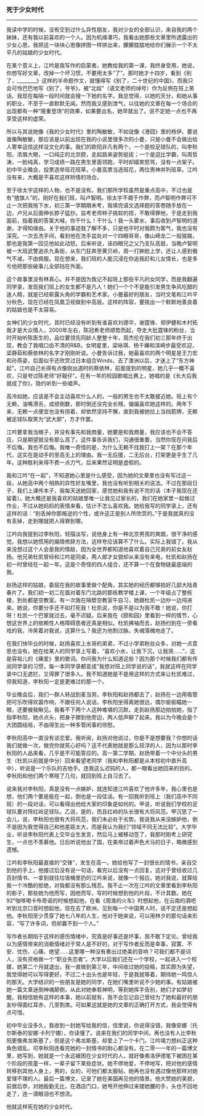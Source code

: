<h3>死于少女时代</h3>
<HR>

我读中学的时候，没有交到过什么异性朋友，我对少女的全部认识，来自我的两个妹妹，还有我以前喜欢的一个人。因为机缘凑巧，我看出她那些文章里所透露出的少女心思。我把这一块块心思像拼图一样拼出来，朦朦胧胧地给你们展示一个不太平凡的姑娘的少女时代。
    
在某个意义上，江吟是我写作的启蒙者。她教给我的第一课，我终身受用，她说，你想写好文章，改掉一个坏习惯，不要用太多“了”。那时她才十四岁，看到《别了，________》这样的半命题作文，就懂得写《别了，二十世纪的中国》，而我只会可怜巴巴地写《别了，爷爷》，被“北姑”（语文老师的绰号）作为反例在班上笑话。我现在每隔一段时间就会搜一下她的名字。我总觉得，以她的天分，和她从事的职业，不至于一直默默无闻。然而我又感到泄气，以往她的文章在每一个场合的出现都有一种“隆重登场”的效果，如果要出名，她早就出了。说不定她一点也不再享受这样的虚荣。

所以与其说她像《我的少女时代》里的陶敏敏，不如说像《港囧》里的杨伊。要说谁像陶敏敏，那应该是以前出现在我的小说里很多次的小曼，只是小曼不会做出给人寄幸运信这样没文化的事。我们的欧阳非凡有两个，一个是校足球队的，叫李秋阳，浓眉大眼，一口纯正的北京腔，走起路来姿势挺拔；一个是逗比学霸，叫周哲涛，一脸纯真，学习成绩一路在男生里面领跑，平时却嬉笑怒骂，没有一点架子。初中毕业晚会，投票选举班花班草，小曼高票当选班花，两位男神并列班草。江吟没有来，大概是不喜欢这样矫情的场合。

至于徐太宇这样的人物，也不是没有。我们那所学校虽然是重点高中，不过也是有“揸旗人”的，刚好在我们班，叫卢智明。徐太宇不屑于作弊，而卢智明作弊可不止一次把我拖下水，初三第一学期期末考，我填完语文选择题的答卷随手放在一边，卢兄从后面伸长脖子猛抄。监考老师柿子挑软的捏，不敢得罪他，于是走到我面前，指着我的答案大喊，你干什么！干什么！我一头雾水，事后收到卢智明的道谢，才得知缘由。关于他的事迹我了解不多，只是他平时对我颇为客气，我也没有深究。一次去洗手间，看到他在洗手盆处对一个四眼哥哥，像山崎龙二一般狠踹，那也是我第一回见他如此动怒。后来听说，该四眼兄之父乃支队高层，当晚卢智明被一大班武警追杀九条街，从东门狂奔至黄贝岭，周一打肿脸上学，还让人感到傲气不减，不由佩服。现在想来，我们班的人能沉浸在你追我赶和儿女情长，也是多亏他把那些破事儿全部挡在外面。

这个故事里没有林真心。并不是因为我记不起班上那些平凡的女同学，而是我翻遍同学录，发现我们班上的女生都不是凡人！她们一个个不是能引发男生争风吃醋的迷人精，就是已经崭露头角的学霸和艺术家。小曼最好的朋友，当时文笔和江吟平分秋色，现在已经在凤凰卫视做到中高层。这样的阵容，要挑出一个默默地善良着的姑娘也是不太容易。

女神们的少女时代，其时已经没有听到有谁喜欢刘德华，谢霆锋、郑伊健和木村拓哉才是大众情人，2000年左右，陈冠希老师顺势而起，夺走大批霆锋的粉丝，当时开始听陈医生的，品位要领先同龄人整整十年，周杰伦在我们初三那年终于出现，教会了我唱口齿不清的R&B。女明星里，梁咏琪、杨千嬅和滨崎步最受欢迎，梁静茹和蔡依林的名字才刚刚听说。小曼告诉过我，她最喜欢的两个明星是王力宏和孙燕姿，后面似乎还欣赏过日本组合Winds，去了澳洲以后，才迷上了“东方神起”。江吟自己长得有点像刚出道时的蔡依林，前面提到的明星，她几乎一概不喜欢，只是夸过陈老师“好靓仔”。在有一年的校园歌唱比赛上，她唱的是《长大后我就成了你》，隐约听到一些嘘声。

高冷如她，应该是不会主动喜欢什么人的，一般的男生也不太敢接近她。班上有个无赖，油嘴滑舌，成绩倒数，那时倒还没完全长残，偏偏喜欢她这样的。两年下来，无赖一点便宜也没有捞着，却依然坚持不懈，直到我被她拉上当挡箭牌，无赖被足球队取笑为“武大郎”，方才作罢。

江吟要拿我当幌子，并没有事先和我商量，她要是和我商量，我应该也不会不答应，只是期望就没有那么高了。这件事告诉我们，沟通很重要。当然你现在问我后不后悔，我也不后悔。我唯一奇怪的是，为什么无赖不找我打上一架？在那个年代，这实在是动手的至高无上的理由。我一无后援，二无后台，打架更是手生了几年。这种胜利来得不费一点力气，后来果然证明是虚假的。

我和江吟“在一起”，不知道她心里是什么感受，因为她的文章里也没有写过这一段，从她高中两个相熟的异性好友嘴里，我也没有听到相关的说法。不过在那段日子，我们上课传本子，我每天送她回家，感觉她和我有说不完的话（本子我现在还留着）。她大概还是我喜欢的姑娘里唯一让我见过家长的，我们在她家里一起做过作业，不过从她妈妈的表情来看，估计不怎么喜欢我。她给我写的同学录上，还有这样的话：“别丢掉你那叛逆的个性，或许这正是别人所欣赏的。”于是我就真的没有丢掉，走到哪就把人得罪到哪。

江吟向我提到过李秋阳，轻描淡写，说他身上有一种北京男孩的爽朗，很干净的感觉。我想以她惯用的煽情修辞方法，这样夸应该算不了什么。实际上我错了。我从来没想过这个人会是我的情敌，因为全世界都知道他喜欢着自己兄弟的前女友赵扬。他兄弟杜凯曾经和江吟是同桌，两人郎才女貌却从来没有来电，杜凯和赵扬在初一时曾经在一起一年。这是个奇怪的四人组合，还不算一个在食物链最底端的我。

赵扬这样的姑娘，委屈在我的故事里做个配角，其实她的经历都够拍好几部大陆青春片了。我们初一初二在面对着东门北路的那栋教学楼上课，一个年级占了整栋楼，到处都是空教室。有一次我在隔壁空教室午自习，她跟杜凯一边吵一边闯进来。她说，你要分手还不如打死我！杜凯说，你是不是以为我不敢！她说，你打呀！杜凯一个巴掌就过去，毫不迟疑。后来我在《颐和园》里看到一样的情节，心想这世界上的依赖性人格障碍患者还真是相似。杜凯拂袖而去，赵扬扫到在一旁看戏的我，冷笑着对我说，这算什么？我还为他割过脉。失魂落魄地走了。

在我们快毕业的时候，赵扬喜欢上水哥的弟弟，不过小学弟粉丝众多，对她一点意思也没有。她在给某人的同学录上写着，“喜欢小水，让我下沉，让我哭……”，这是容祖儿的《痛爱》里的歌词。你问我为什么知道这些？因为那个时候我们都有传阅同学录的习惯，每一本同学录都变成“我想对班上同学说的话”，我就这样在同学录中口无遮拦，又得罪了很多人。我不知道她是不是用这样的方式来让杜凯难过，但我知道，李秋阳一定是更难过的那一个。

毕业晚会后，我们一群人转战到麦当劳。李秋阳和赵扬都去了，赵扬在一边用吸管把可乐吹得欢嚣作响，不跟任何人说话，李秋阳坐得离她很远，偶尔偷偷瞄她一眼，还要被我瞅见。我看不下两个人这种难堪的沉默，走到赵扬那边拍拍她，指了指李秋阳，她点点头，把身子挪到他旁边，两人低声聊了起来。我以为今晚会是个大团圆结局，不由得生出一种多管闲事的欣慰。

李秋阳高中一直没有谈恋爱。我听闻，赵扬对他说过，你是不是想要我？你想的话我们就做一次，做完你就死心好吗？这不代表她就是那么轻浮的人，因为以那时李秋阳的人品来看，几乎是不可能答应的。高一第二学期，赵扬带着一个中分头的男生（杜凯以前就是中分）回来看望老同学（我和李秋阳都是从本校初中直升高中），听说是一个乐队的吉他手。连我这么迟钝的人，都一眼看出她回来的目的。李秋阳和他们两个寒暄了几句，就回到班上自习去了。

说来我对李秋阳，真是没有一点嫉妒，就连知道江吟喜欢了他许多年，我心里也是想，他们两个要是能在一起，倒也是一段佳话。有一回我听到班上（我们高中不同班）的一段对话，可以看得出他给大家的印象是如何的。甲说，听说我们学校的足球队要对阵红岭足球队。乙说，是的，而且红岭的队长很有大将风范。甲沉思了一会儿，说，李秋阳也很有大将风范，我们未必处于劣势。我说我从来没嫉妒他，倒不是因为我觉得自己和他差距太大，而是我认为我们“领域不同无法比较”。大学毕业，听说李秋阳代表上交毕业生发言，然后马上被移动签了，我那时刚考上研究生，一点也不羡慕他。日后听说他出了国，在美帝过着声色犬马的日子，略微感到遗憾。

江吟和李秋阳最直接的“交锋”，发生在高一。她给他写了一封很长的情书，亲自交到他的手上，他接过后没有说一句话，看完以后没有一点回复。这对于曾经收过几百封情书、一拿到就往垃圾桶里扔的江吟来说，就像一个报应。她对我说，就算给我一个冷酷的拒绝，对我都没有那么残忍。我不止一次在江吟的文章里看到李秋阳的影子，那些她为他而写，因他而写，写的时候想到他的片段，不计其数。她在92°咖啡喝卡布奇诺的时候想起他，在看《周渔的火车》时想起他，在云南的酒吧听到北京口音时想起他，现在去了欧洲，见到每一个中国男人时，说不定还是想起他。李秋阳至少贯穿了她七八年的人生，他对于她来说，可以用林夕的那句话来形容，“写了许多词，但却赢不到一个人。”

写作者长期陷于这样的感伤情绪中，究竟是好事还是坏事，我不敢下定论。曾经我以为感情带来的消极情绪对于常人是不好的，对于写作者反而是幸事，寂寞、不安、忧伤、心痛、绝望……这里哪一种没有奏出过绝美的音响？可我们都不是词人，没有资格做一个“职业失恋者”。大学以后我们还在一个学校，一起进入一个校媒，她第二个月就退出，我一直做到第三年，中间收过她的投稿，其实颇为失望，我觉得她可以写得更好。不过二十出头也是年轻，于是我就等着，期待她一鸣惊人的那天。大学结识的一些朋友是她的同学，在她们嘴里听说不少她的事。有姑娘被她一篇文章迷倒神魂颠倒，从此对她奉若神明，等到她挥手告别，她们才如梦初醒。我相信她有这样的本事，她以前就有，我不会忘记自己曾经为了她和最好的朋友吵得面红耳赤，几至割席。可如果这就是她的文章的正确打开方式，我会觉得有点可惜。

初中毕业没多久，我收到一封她写给我的信，信里说，你说得没错，我像安娜（托尔斯泰的安娜·卡列宁娜），你读懂了。说来在我们的同学中间，再也没有人比李秋阳更像弗龙斯基了，但是这个弗龙斯基，却爱上了一个卡门。江吟竭力想纠正这种角色错乱，可李秋阳连看完她的一封情书的耐心都没有。在二零一一年的一篇博文里，她写到，她就是一个永远被困在少女时代的人，就好像弗洛伊德笔下被困在某个阶段的孩童一样，一辈子留下某些症状。她不停地爱，不停地写，把对他的感情转移到其他人身上，男的，女的，可他们都太服帖，她再也没有遇过像他那样对她爱理不理的人。最后一篇博文，记录了她在美国再见他的情景。他大赞她的美貌，前倨后恭，对她殷勤无比，在酒店门口，她甩开他伸过来搂她腰的手，头也不回地走了，连一滴眼泪也不想流。

他就这样死在她的少女时代。



